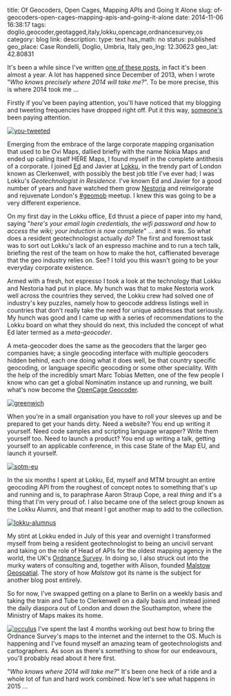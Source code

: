 title: Of Geocoders, Open Cages, Mapping APIs and Going It Alone
slug: of-geocoders-open-cages-mapping-apis-and-going-it-alone
date: 2014-11-06 16:38:17
tags: doglio,geocoder,geotagged,italy,lokku,opencage,ordnancesurvey,os
category: blog
link: 
description: 
type: text
has_math: no
status: published
geo_place: Case Rondelli, Doglio, Umbria, Italy
geo_lng: 12.30623
geo_lat: 42.80831

It's been a while since I've written <a href="/2013/12/30/farewell-ovi-nokia-and-here-its-time-to-open-the-next-door/">one of these posts</a>, in fact it's been almost a year. A lot has happened since December of 2013, when I wrote "<em>Who knows precisely where 2014 will take me?</em>". To be more precise, this is where 2014 took me ...

Firstly if you've been paying attention, you'll have noticed that my blogging and tweeting frequencies have dropped right off. Put it this way, [someone's](https://twitter.com/twbell "https://twitter.com/twbell") been paying attention.

[![you-tweeted](/wp-content/uploads/2014/11/you-tweeted-1024x375.png)](https://twitter.com/twbell/status/502109396399173632 "https://twitter.com/twbell/status/502109396399173632")

Emerging from the embrace of the large corporate mapping organisation that used to be Ovi Maps, dallied briefly with the name Nokia Maps and ended up calling itself HERE Maps, I found myself in the complete antithesis of a corporate. I joined [Ed](https://twitter.com/freyfogle "https://twitter.com/freyfogle") and Javier at [Lokku](http://lokku.com "http://lokku.com"), in the trendy part of London known as Clerkenwell, with possibly the best job title I've ever had; I was Lokku's *Geotechnologist in Residence*. I've known Ed and Javier for a good number of years and have watched them grow [Nestoria](http://nestoria.com/ "http://nestoria.com/") and reinvigorate and rejuvenate London's [#geomob](http://geomobldn.org/ "http://geomobldn.org/") meetup. I knew this was going to be a very different experience.

On my first day in the Lokku office, Ed thrust a piece of paper into my hand, saying "*here's your email login credentials, the wifi password and how to access the wiki; your induction is now complete*" ... and it was. So what does a resident geotechnologist actually *do*? The first and foremost task was to sort out Lokku's lack of an espresso machine and to run a tech talk, briefing the rest of the team on how to make the hot, caffienated beverage that the geo industry relies on. See? I told you this wasn't going to be your everyday corporate existence.

Armed with a fresh, hot espresso I took a look at the technology that Lokku and Nestoria had put in place. My hunch was that to make Nestoria work well across the countries they served, the Lokku crew had solved one of industry's key puzzles, namely how to geocode address listings well in countries that don't really take the need for unique addresses that seriously. My hunch was good and I came up with a series of recommendations to the Lokku board on what they should do next, this included the concept of what Ed later termed as a *meta-geocoder*.

A meta-geocoder does the same as the geocoders that the larger geo companies have; a single geocoding interface with multiple geocoders hidden behind, each one doing what it does well, be that country specific geocoding, or language specific geocoding or some other speciality. With the help of the incredibly smart Marc Tobias Metten, one of the few people I know who can get a global Nominatim instance up and running, we built what's now become the [OpenCage Geocoder](http://geocoder.opencagedata.com/ "http://geocoder.opencagedata.com/").

[![greenwich](/wp-content/uploads/2014/11/greenwich.jpg)](/wp-content/uploads/2014/11/greenwich.jpg "/wp-content/uploads/2014/11/greenwich.jpg")

When you're in a small organisation you have to roll your sleeves up and be prepared to get your hands dirty. Need a website? You end up writing it yourself. Need code samples and scripting language wrapper? Write them yourself too. Need to launch a product? You end up writing a talk, getting yourself to an applicable conference, in this case State of the Map EU, and launch it yourself.

[![sotm-eu](/wp-content/uploads/2014/11/sotm-eu.jpg)](/wp-content/uploads/2014/11/sotm-eu.jpg "/wp-content/uploads/2014/11/sotm-eu.jpg")

In the six months I spent at Lokku, Ed, myself and MTM brought an entire geocoding API from the roughest of concept notes to something that's up and running and is, to paraphrase Aaron Straup Cope, a real *thing* and it's a thing that I'm very proud of. I also became one of the select group known as the Lokku Alumni, and that meant I got another map to add to the collection.

[![lokku-alumnus](/wp-content/uploads/2014/11/lokku-alumnus.jpg)](/wp-content/uploads/2014/11/lokku-alumnus.jpg "/wp-content/uploads/2014/11/lokku-alumnus.jpg")

My stint at Lokku ended in July of this year and overnight I transformed myself from being a resident geotechnologist to being an uncivil servant and taking on the role of Head of APIs for the oldest mapping agency in the world, the UK's [Ordnance Survey](http://www.ordnancesurvey.co.uk/ "http://www.ordnancesurvey.co.uk/"). In doing so, I also struck out into the murky waters of consulting and, together with Alison, founded [Malstow Geospatial](http://www.malstow.com "http://www.malstow.com"). The story of how *Malstow* got its name is the subject for another blog post entirely.

So for now, I've swapped getting on a plane to Berlin on a weekly basis and taking the train and Tube to Clerkenwell on a daily basis and instead joined the daily diaspora out of London and down the Southampton, where the Ministry of Maps makes its home.

[![occulus](/wp-content/uploads/2014/11/occulus-e1415291673240-768x1024.jpg)](/wp-content/uploads/2014/11/occulus-e1415291673240.jpg "/wp-content/uploads/2014/11/occulus-e1415291673240.jpg")
I've spent the last 4 months working out best how to bring the Ordnance Survey's maps to the internet and the internet to the OS. Much is happening and I've found myself an amazing team of geotechnologists and cartographers. As soon as there's something to show for our endeavours, you'll probably read about it here first.

"*Who knows where 2014 will take me?*" It's been one heck of a ride and a whole lot of fun and hard work combined. Now let's see what happens in 2015 ...





